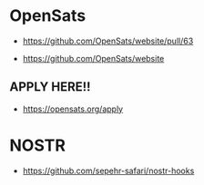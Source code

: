 # OpenSats

- https://github.com/OpenSats/website/pull/63

- https://github.com/OpenSats/website

## APPLY HERE!!

- https://opensats.org/apply

# NOSTR

- https://github.com/sepehr-safari/nostr-hooks